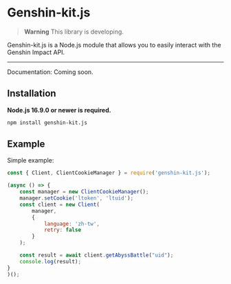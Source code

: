 # Genshin-kit.js

> **Warning**
> This library is developing.

Genshin-kit.js is a Node.js module that allows you to easily interact with the Genshin Impact API.

---

Documentation: Coming soon.

## Installation
**Node.js 16.9.0 or newer is required.**

```bash
npm install genshin-kit.js
```

## Example

Simple example:

```javascript
const { Client, ClientCookieManager } = require('genshin-kit.js');

(async () => {
    const manager = new ClientCookieManager();
    manager.setCookie('ltoken', 'ltuid');
    const client = new Client(
        manager,
        {
            language: 'zh-tw',
            retry: false
        }
    );

    const result = await client.getAbyssBattle("uid");
    console.log(result);
}
)();
```